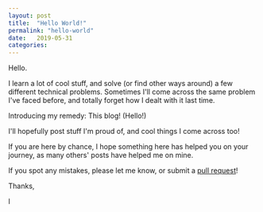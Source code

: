 ```yaml
---
layout: post
title:  "Hello World!"
permalink: "hello-world"
date:   2019-05-31
categories:
---
```

Hello.
&nbsp;

I learn a lot of cool stuff, and solve (or find other ways around) a few different technical problems.
Sometimes I'll come across the same problem I've faced before, and totally forget how I dealt with it last time.
&nbsp;

Introducing my remedy:
This blog! (Hello!)
&nbsp;

I'll hopefully post stuff I'm proud of, and cool things I come across too!
&nbsp;

If you are here by chance, I hope something here has helped you on your journey, as many others' posts have helped me on mine.

If you spot any mistakes, please let me know, or submit a [pull request][github-project]!
&nbsp;

Thanks,
&nbsp;

l

[github-project]: https://github.com/eledw/eledw.github.io
